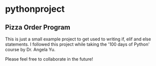 # pythonproject
## Pizza Order Program

This is just a small example project to get used to writing if, elif and else statements. I followed this project while taking the '100 days of Python' course by Dr. Angela Yu.

Please feel free to collaborate in the future!
